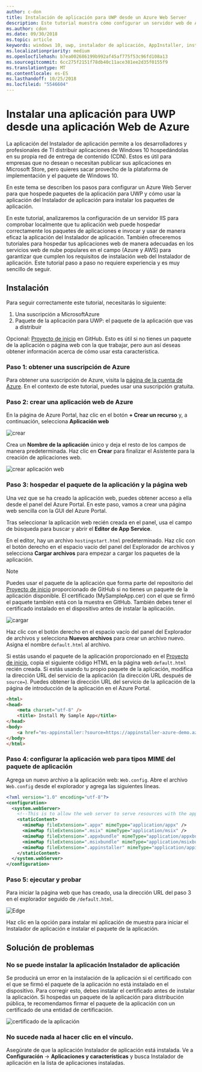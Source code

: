 ```yaml
---
author: c-don
title: Instalación de aplicación para UWP desde un Azure Web Server
description: Este tutorial muestra cómo configurar un servidor web de Azure, cómo comprobar que la aplicación web puede hospedar los paquetes de la aplicación, e invocar y utilizar el Instalador de aplicación de forma eficaz.
ms.author: cdon
ms.date: 09/30/2018
ms.topic: article
keywords: windows 10, uwp, instalador de aplicación, AppInstaller, instalación de prueba, conjunto relacionado, paquetes opcionales, servidor web de Azure
ms.localizationpriority: medium
ms.openlocfilehash: b7ea002686199b992af45af775f53c96fd108a13
ms.sourcegitcommit: 6cc275f2151f78db40c11ace381ee2d35f0155f9
ms.translationtype: MT
ms.contentlocale: es-ES
ms.lasthandoff: 10/25/2018
ms.locfileid: "5546604"
---
```

# <a name="install-a-uwp-app-from-an-azure-web-app"></a>Instalar una aplicación para UWP desde una aplicación Web de Azure

La aplicación del Instalador de aplicación permite a los desarrolladores y profesionales de TI distribuir aplicaciones de Windows 10 hospedándolas en su propia red de entrega de contenido (CDN). Estos es útil para empresas que no desean o necesitan publicar sus aplicaciones en Microsoft Store, pero quieres sacar provecho de la plataforma de implementación y el paquete de Windows 10.

En este tema se describen los pasos para configurar un Azure Web Server para que hospede paquetes de la aplicación para UWP y cómo usar la aplicación del Instalador de aplicación para instalar los paquetes de aplicación.

En este tutorial, analizaremos la configuración de un servidor IIS para comprobar localmente que tu aplicación web puede hospedar correctamente los paquetes de aplicaciones e invocar y usar de manera eficaz la aplicación del Instalador de aplicación. También ofreceremos tutoriales para hospedar tus aplicaciones web de manera adecuadas en los servicios web de nube populares en el campo (Azure y AWS) para garantizar que cumplen los requisitos de instalación web del Instalador de aplicación. Este tutorial paso a paso no requiere experiencia y es muy sencillo de seguir. 

## <a name="setup"></a>Instalación

Para seguir correctamente este tutorial, necesitarás lo siguiente:
 
1. Una suscripción a MicrosoftAzure 
2. Paquete de la aplicación para UWP: el paquete de la aplicación que vas a distribuir

Opcional: [Proyecto de inicio](https://github.com/AppInstaller/MySampleWebApp) en GitHub. Esto es útil si no tienes un paquete de la aplicación o página web con la que trabajar, pero aun así deseas obtener información acerca de cómo usar esta característica.

### <a name="step-1---get-an-azure-subscription"></a>Paso 1: obtener una suscripción de Azure
Para obtener una suscripción de Azure, visita la [página de la cuenta de Azure](https://azure.microsoft.com/free/). En el contexto de este tutorial, puedes usar una suscripción gratuita.

### <a name="step-2---create-an-azure-web-app"></a>Paso 2: crear una aplicación web de Azure 
En la página de Azure Portal, haz clic en el botón **+ Crear un recurso** y, a continuación, selecciona **Aplicación web**

![crear](images/azure-create-app.png)

Crea un **Nombre de la aplicación** único y deja el resto de los campos de manera predeterminada. Haz clic en **Crear** para finalizar el Asistente para la creación de aplicaciones web. 

![crear aplicación web](images/azure-create-app-2.png)

### <a name="step-3---hosting-the-app-package-and-the-web-page"></a>Paso 3: hospedar el paquete de la aplicación y la página web 
Una vez que se ha creado la aplicación web, puedes obtener acceso a ella desde el panel del Azure Portal. En este paso, vamos a crear una página web sencilla con la GUI del Azure Portal.

Tras seleccionar la aplicación web recién creada en el panel, usa el campo de búsqueda para buscar y abrir el **Editor de App Service**. 

En el editor, hay un archivo `hostingstart.html` predeterminado. Haz clic con el botón derecho en el espacio vacío del panel del Explorador de archivos y selecciona **Cargar archivos** para empezar a cargar los paquetes de la aplicación.

> [!NOTE]
> Puedes usar el paquete de la aplicación que forma parte del repositorio del [Proyecto de inicio](https://github.com/AppInstaller/MySampleWebApp) proporcionado de GitHub si no tienes un paquete de la aplicación disponible. El certificado (MySampleApp.cer) con el que se firmó el paquete también está con la muestra en GitHub. También debes tener el certificado instalado en el dispositivo antes de instalar la aplicación.

![cargar](images/azure-upload-file.png)

Haz clic con el botón derecho en el espacio vacío del panel del Explorador de archivos y selecciona **Nuevos archivos** para crear un archivo nuevo. Asigna el nombre `default.html` al archivo.

Si estás usando el paquete de la aplicación proporcionado en el [Proyecto de inicio](https://github.com/AppInstaller/MySampleWebApp), copia el siguiente código HTML en la página web `default.html` recién creada. Si estás usando tu propio paquete de la aplicación, modifica la dirección URL del servicio de la aplicación (la dirección URL después de `source=`). Puedes obtener la dirección URL del servicio de la aplicación de la página de introducción de la aplicación en el Azure Portal.

```html
<html>
<head>
    <meta charset="utf-8" />
    <title> Install My Sample App</title>
</head>
<body>
    <a href="ms-appinstaller:?source=https://appinstaller-azure-demo.azurewebsites.net/MySampleApp.appxbundle"> Install My Sample App</a>
</body>
</html>
```

### <a name="step-4---configure-the-web-app-for-app-package-mime-types"></a>Paso 4: configurar la aplicación web para tipos MIME del paquete de aplicación

Agrega un nuevo archivo a la aplicación web: `Web.config`. Abre el archivo `Web.config` desde el explorador y agrega las siguientes líneas. 

```xml
<?xml version="1.0" encoding="utf-8"?>
<configuration>
  <system.webServer>
    <!--This is to allow the web server to serve resources with the appropriate file extension-->
    <staticContent>
      <mimeMap fileExtension=".appx" mimeType="application/appx" />
      <mimeMap fileExtension=".msix" mimeType="application/msix" />
      <mimeMap fileExtension=".appxbundle" mimeType="application/appxbundle" />
      <mimeMap fileExtension=".msixbundle" mimeType="application/msixbundle" />
      <mimeMap fileExtension=".appinstaller" mimeType="application/appinstaller" />
    </staticContent>
  </system.webServer>
</configuration>
```

### <a name="step-5---run-and-test"></a>Paso 5: ejecutar y probar

Para iniciar la página web que has creado, usa la dirección URL del paso 3 en el explorador seguido de `/default.html`. 

![Edge](images/edge.png)

Haz clic en la opción para instalar mi aplicación de muestra para iniciar el Instalador de aplicación e instalar el paquete de la aplicación. 

## <a name="troubleshooting-issues"></a>Solución de problemas

### <a name="app-installer-app-fails-to-install"></a>No se puede instalar la aplicación Instalador de aplicación 
Se producirá un error en la instalación de la aplicación si el certificado con el que se firmó el paquete de la aplicación no está instalado en el dispositivo. Para corregir esto, debes instalar el certificado antes de instalar la aplicación. Si hospedas un paquete de la aplicación para distribución pública, te recomendamos firmar el paquete de la aplicación con un certificado de una entidad de certificación. 

![certificado de la aplicación](images/aws-app-cert.png)

### <a name="nothing-happens-when-you-click-the-link"></a>No sucede nada al hacer clic en el vínculo. 
Asegúrate de que la aplicación Instalador de aplicación está instalada. Ve a **Configuración** -> **Aplicaciones y características** y busca Instalador de aplicación en la lista de aplicaciones instaladas. 

